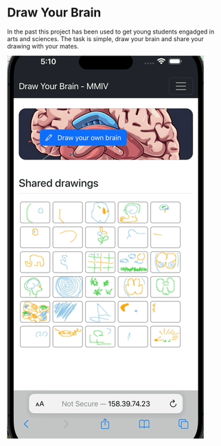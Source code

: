 # Draw Your Brain

In the past this project has been used to get young students engadged in arts and sciences. The task is simple, draw your brain and share your drawing with your mates.

![example](https://github.com/HaukeBartsch/Draw-Your-Brain/raw/main/images/playback.gif)
